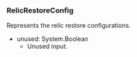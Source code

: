 ### RelicRestoreConfig
Represents the relic restore configurations.

- unused: System.Boolean
  - Unused input.
